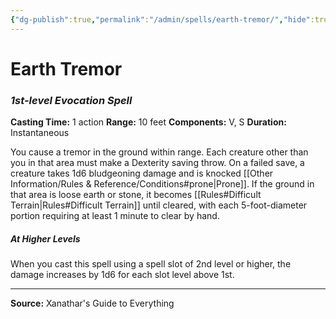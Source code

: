 ```yaml
---
{"dg-publish":true,"permalink":"/admin/spells/earth-tremor/","hide":true,"updated":"2025-08-11T11:53:29.372+01:00"}
---
```


# Earth Tremor
### *1st-level Evocation Spell*
**Casting Time:** 1 action
**Range:** 10 feet
**Components:** V, S
**Duration:** Instantaneous

You cause a tremor in the ground within range. Each creature other than you in that area must make a Dexterity saving throw. On a failed save, a creature takes 1d6 bludgeoning damage and is knocked [[Other Information/Rules & Reference/Conditions#prone\|Prone]]. If the ground in that area is loose earth or stone, it becomes [[Rules#Difficult Terrain\|Rules#Difficult Terrain]] until cleared, with each 5-foot-diameter portion requiring at least 1 minute to clear by hand.

##### At Higher Levels
When you cast this spell using a spell slot of 2nd level or higher, the damage increases by 1d6 for each slot level above 1st.

---
**Source:** Xanathar's Guide to Everything